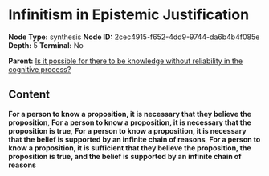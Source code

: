 # Infinitism in Epistemic Justification

**Node Type:** synthesis
**Node ID:** 2cec4915-f652-4dd9-9744-da6b4b4f085e
**Depth:** 5
**Terminal:** No

**Parent:** [Is it possible for there to be knowledge without reliability in the cognitive process?](is-it-possible-for-there-to-be-knowledge-without-reliability-in-the-cognitive-process-antithesis-8f85ecd2-081f-4cbf-9850-5c780a040694.md)

## Content

**For a person to know a proposition, it is necessary that they believe the proposition**, **For a person to know a proposition, it is necessary that the proposition is true**, **For a person to know a proposition, it is necessary that the belief is supported by an infinite chain of reasons**, **For a person to know a proposition, it is sufficient that they believe the proposition, the proposition is true, and the belief is supported by an infinite chain of reasons**
